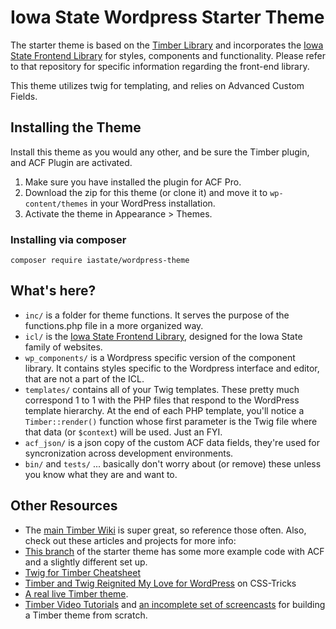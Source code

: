 # Iowa State Wordpress Starter Theme

The starter theme is based on the [Timber Library](https://wordpress.org/plugins/timber-library/) and incorporates the [Iowa State Frontend Library](https://github.com/iastate/iastate22-frontend) for styles, components and functionality. Please refer to that repository for specific information regarding the front-end library.

This theme utilizes twig for templating, and relies on Advanced Custom Fields.

## Installing the Theme

Install this theme as you would any other, and be sure the Timber plugin, and ACF Plugin are activated.

1. Make sure you have installed the plugin for ACF Pro.
2. Download the zip for this theme (or clone it) and move it to `wp-content/themes` in your WordPress installation. 
3. Activate the theme in Appearance >  Themes.

### Installing via composer

`composer require iastate/wordpress-theme`

## What's here?

- `inc/` is a folder for theme functions. It serves the purpose of the functions.php file in a more organized way. 
- `icl/` is the [Iowa State Frontend Library](https://github.com/iastate/iastate22-frontend), designed for the Iowa State family of websites.
- `wp_components/` is a Wordpress specific version of the component library. It contains styles specific to the Wordpress interface and editor, that are not a part of the ICL.
- `templates/` contains all of your Twig templates. These pretty much correspond 1 to 1 with the PHP files that respond to the WordPress template hierarchy. At the end of each PHP template, you'll notice a `Timber::render()` function whose first parameter is the Twig file where that data (or `$context`) will be used. Just an FYI.
- `acf_json/` is a json copy of the custom ACF data fields, they're used for syncronization across development environments.
- `bin/` and `tests/` ... basically don't worry about (or remove) these unless you know what they are and want to.

## Other Resources

- The [main Timber Wiki](https://github.com/jarednova/timber/wiki) is super great, so reference those often. Also, check out these articles and projects for more info:
- [This branch](https://github.com/laras126/timber-starter-theme/tree/tackle-box) of the starter theme has some more example code with ACF and a slightly different set up.
- [Twig for Timber Cheatsheet](http://notlaura.com/the-twig-for-timber-cheatsheet/)
- [Timber and Twig Reignited My Love for WordPress](https://css-tricks.com/timber-and-twig-reignited-my-love-for-wordpress/) on CSS-Tricks
- [A real live Timber theme](https://github.com/laras126/yuling-theme).
- [Timber Video Tutorials](http://timber.github.io/timber/#video-tutorials) and [an incomplete set of screencasts](https://www.youtube.com/playlist?list=PLuIlodXmVQ6pkqWyR6mtQ5gQZ6BrnuFx-) for building a Timber theme from scratch.
